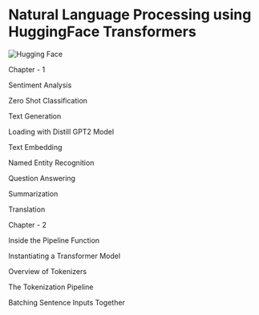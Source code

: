 # Natural Language Processing using HuggingFace Transformers


![Hugging Face]((https://github.com/user-attachments/assets/6b4504f9-3979-4295-93fc-e09d5dda0540))


Chapter - 1

Sentiment Analysis

Zero Shot Classification

Text Generation

Loading with Distill GPT2 Model

Text Embedding 

Named Entity Recognition

Question Answering

Summarization

Translation


Chapter - 2

Inside the Pipeline Function

Instantiating a Transformer Model

Overview of Tokenizers

The Tokenization Pipeline

Batching Sentence Inputs Together

